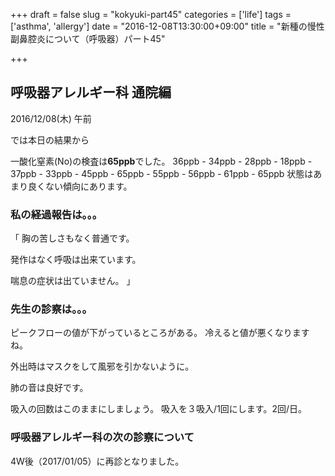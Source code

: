 +++
draft = false
slug = "kokyuki-part45"
categories = ['life']
tags = ['asthma', 'allergy']
date = "2016-12-08T13:30:00+09:00"
title = "新種の慢性副鼻腔炎について（呼吸器）パート45"

+++

## 呼吸器アレルギー科 通院編

2016/12/08(木) 午前

<!--more-->

では本日の結果から

一酸化窒素(No)の検査は**65ppb**でした。
36ppb - 34ppb - 28ppb - 18ppb - 37ppb -
 33ppb - 45ppb - 65ppb - 55ppb - 56ppb -
 61ppb - 65ppb
状態はあまり良くない傾向にあります。

### 私の経過報告は。。。

「
胸の苦しさもなく普通です。

発作はなく呼吸は出来ています。

喘息の症状は出ていません。
」

### 先生の診察は。。。

ピークフローの値が下がっているところがある。
冷えると値が悪くなりますね。

外出時はマスクをして風邪を引かないように。

肺の音は良好です。

吸入の回数はこのままにしましょう。
吸入を３吸入/1回にします。2回/日。

### 呼吸器アレルギー科の次の診察について

4W後（2017/01/05）に再診となりました。

